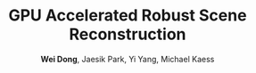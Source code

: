 ---
title  : "GPU Accelerated Robust Scene Reconstruction"
author : "<b>Wei Dong</b>, Jaesik Park, Yi Yang, Michael Kaess"
journal: "IROS 2019 (Oral)"
imurl  : "/assets/images/gpu-overview.jpg"
paperurl: "/assets/pdf/open3d-gpu.pdf"
codeurl: "https://github.com/theNded/Open3D"
type:     "publication"
---